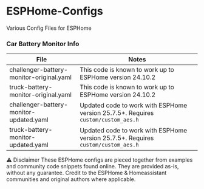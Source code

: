 # ESPHome-Configs
Various Config Files for ESPHome


### Car Battery Monitor Info

| File                                   | Notes                                                                 |
|----------------------------------------|----------------------------------------------------------------------|
| challenger-battery-monitor-original.yaml | This code is known to work up to ESPHome version 24.10.2             |
| truck-battery-monitor-original.yaml      | This code is known to work up to ESPHome version 24.10.2             |
| challenger-battery-monitor-updated.yaml  | Updated code to work with ESPHome version 25.7.5+. Requires `custom/custom_aes.h` |
| truck-battery-monitor-updated.yaml       | Updated code to work with ESPHome version 25.7.5+. Requires `custom/custom_aes.h` |

⚠️ Disclaimer
These ESPHome configs are pieced together from examples and community code snippets
found online. They are provided as-is, without any guarantee. 
Credit to the ESPHome & Homeassistant communities and original authors where applicable.
